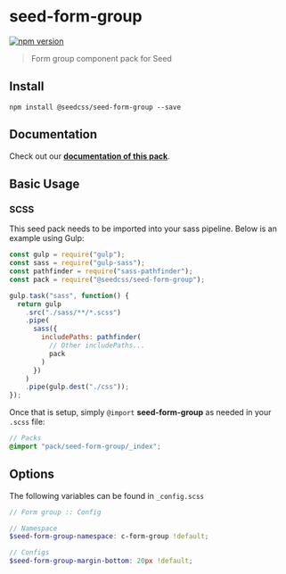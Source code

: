 # seed-form-group

[![npm version](https://badge.fury.io/js/%40seedcss%2Fseed-form-group.svg)](https://badge.fury.io/js/%40seedcss%2Fseed-form-group)

> Form group component pack for Seed

## Install

```
npm install @seedcss/seed-form-group --save
```

## Documentation

Check out our **[documentation of this pack](http://developer.helpscout.net/seed/packs/seed-form-group/)**.

## Basic Usage

### SCSS

This seed pack needs to be imported into your sass pipeline. Below is an example using Gulp:

```javascript
const gulp = require("gulp");
const sass = require("gulp-sass");
const pathfinder = require("sass-pathfinder");
const pack = require("@seedcss/seed-form-group");

gulp.task("sass", function() {
  return gulp
    .src("./sass/**/*.scss")
    .pipe(
      sass({
        includePaths: pathfinder(
          // Other includePaths...
          pack
        )
      })
    )
    .pipe(gulp.dest("./css"));
});
```

Once that is setup, simply `@import` **seed-form-group** as needed in your `.scss` file:

```scss
// Packs
@import "pack/seed-form-group/_index";
```



## Options

The following variables can be found in `_config.scss`

```scss
// Form group :: Config

// Namespace
$seed-form-group-namespace: c-form-group !default;

// Configs
$seed-form-group-margin-bottom: 20px !default;

```